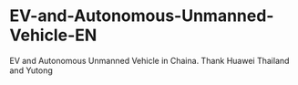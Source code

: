 # EV-and-Autonomous-Unmanned-Vehicle-EN
EV and Autonomous Unmanned Vehicle in Chaina. Thank Huawei Thailand and Yutong
